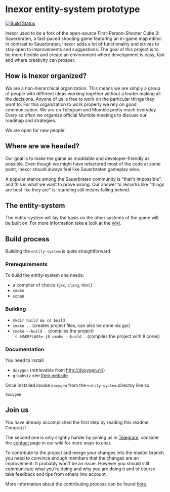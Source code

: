 # Inexor entity-system prototype
[![Build Status](https://travis-ci.org/inexorgame/entity-system.svg?branch=master)](https://travis-ci.org/inexorgame/entity-system)

Inexor used to be a fork of the open-source First-Person-Shooter Cube 2: Sauerbraten, a fast-paced shooting game featuring an in-game map editor.
In contrast to Sauerbraten, Inexor adds a lot of functionality and strives to stay open to improvements and suggestions.
The goal of this project is to be more flexible and create an environment where development is easy, fast and where creativity can prosper.


## How is Inexor organized?

We are a non-hierarchical organization. This means we are simply a group of people with different ideas working together without a leader making all the decisions. Anyone of us is free to work on the particular things they want to.
For this organization to work properly we rely on good communication. We are on Telegram and Mumble pretty much everyday. Every so often we organize official Mumble meetings to discuss our roadmap and strategies.

We are open for new people!

## Where are we headed?

Our goal is to make the game as moddable and developer-friendly as possible.
Even though we might have refactored most of the code at some point, Inexor should always feel like Sauerbraten gameplay wise.

A popular stance among the Sauerbraten community is "that's impossible", and this is what we want to prove wrong. Our answer to remarks like "things are best like they are" is: standing still means falling behind.

## The entity-system

The entity-system will lay the basis on the other systems of the game will be built on.
For more information take a look at the [wiki](https://inexor.org/wiki/features/Entity-System.html).

## Build process

Building the `entity-system` is quite straightforward:

### Prerequirements

To build the entity-system one needs:

- a compiler of choice (`gcc`, `clang`, `MSVC`)
- `cmake`
- [`conan`](https://conan.io)

### Building

- `mkdir build && cd build`
- `cmake ..` (creates project files, can also be done via gui)
- `cmake --build .` (compiles the project)
    - `MAKEFLAGS=-j8 cmake --build .` (compiles the project with 8 cores)

### Documentation

You need to install
- `doxygen`  (retrievable from http://doxygen.nl/)
- `graphviz` see [their website](https://www.graphviz.org/)

Once installed invoke `doxygen` from the `entity-system` directoy like so:

`doxygen`

## Join us

You have already accomplished the first step by reading this readme. Congratz!

The second one is only slightly harder by joining us in [Telegram](https://t.me/inexor), consider the [contact](https://inexor.org/wiki/Contact.html) page in our wiki for more ways to chat.

To contribute to the project and merge your changes into the master branch you need to convince enough members that the changes are an improvement.
It probably won't be an issue. However you should still communicate what you're doing and why you are doing it and of course take feedback and tips from others into account.

More information about the contributing process can be found [here](https://github.com/inexorgame/inexor-core/wiki/How-To-Contribute-Code).
